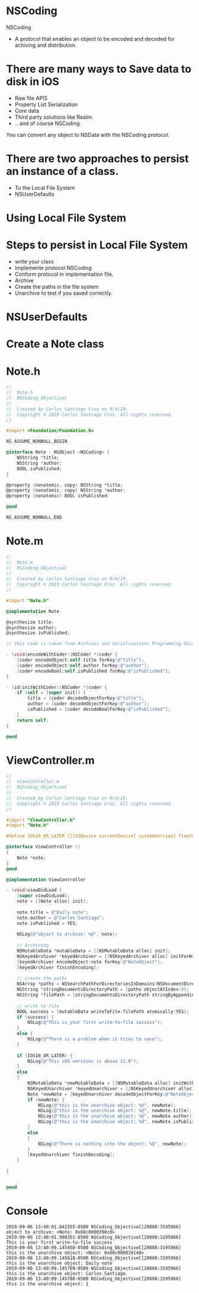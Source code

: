 # NSCoding

NSCoding 

- A protocol that enables an object to be encoded and decoded for achiving and distribution.

# There are many ways to Save data to disk in iOS

- Raw file APIS
- Property List Serialization
- Core data
- Third party solutions like Realm.
- .. and of course NSCoding.

You can convert any object to NSData with the NSCoding protocol.

# There are two approaches to persist an instance of a class.

- To the Local File System
- NSUserDefaults

# Using Local File System

# Steps to persist in Local File System

- write your class
- Implemente protocol NSCoding
- Conform protocol in implementation file.
- Archive
- Create the paths in the file system
- Unarchive to test if you saved correctly.

# NSUserDefaults

# Create a Note class

# Note.h

``` objective-c
//
//  Note.h
//  NSCoding_ObjectiveC
//
//  Created by Carlos Santiago Cruz on 9/4/19.
//  Copyright © 2019 Carlos Santiago Cruz. All rights reserved.
//

#import <Foundation/Foundation.h>

NS_ASSUME_NONNULL_BEGIN

@interface Note : NSObject <NSCoding> {
    NSString *title;
    NSString *author;
    BOOL isPublished;
}

@property (nonatomic, copy) NSString *title;
@property (nonatomic, copy) NSString *author;
@property (nonatomic) BOOL isPublished;

@end

NS_ASSUME_NONNULL_END
```

# Note.m

``` objective-c
//
//  Note.m
//  NSCoding_ObjectiveC
//
//  Created by Carlos Santiago Cruz on 9/4/19.
//  Copyright © 2019 Carlos Santiago Cruz. All rights reserved.
//

#import "Note.h"

@implementation Note

@synthesize title;
@synthesize author;
@synthesize isPublished;

// this code is taken from Archives and Serializations Programming Guide, it works !

- (void)encodeWithCoder:(NSCoder *)coder {
    [coder encodeObject:self.title forKey:@"title"];
    [coder encodeObject:self.author forKey:@"author"];
    [coder encodeBool:self.isPublished forKey:@"isPublished"];
}

- (id)initWithCoder:(NSCoder *)coder {
    if (self = [super init]) {
        title = [coder decodeObjectForKey:@"title"];
        author = [coder decodeObjectForKey:@"author"];
        isPublished = [coder decodeBoolForKey:@"isPublished"];
    }
    return self;
}

@end
```


# ViewController.m

``` objective-c
//
//  ViewController.m
//  NSCoding_ObjectiveC
//
//  Created by Carlos Santiago Cruz on 9/4/19.
//  Copyright © 2019 Carlos Santiago Cruz. All rights reserved.
//

#import "ViewController.h"
#import "Note.h"

#define IOS10_OR_LATER [[[UIDevice currentDevice] systemVersion] floatValue] >= 12.0

@interface ViewController ()
{
    Note *note;
}
@end

@implementation ViewController

- (void)viewDidLoad {
    [super viewDidLoad];
    note = [[Note alloc] init];
    
    note.title = @"Daily note";
    note.author = @"Carlos Santiago";
    note.isPublished = YES;
    
    NSLog(@"object to archive: %@", note);
    
    // Archiving
    NSMutableData *mutableData = [[NSMutableData alloc] init];
    NSKeyedArchiver *keyedArchiver = [[NSKeyedArchiver alloc] initForWritingWithMutableData:mutableData];
    [keyedArchiver encodeObject:note forKey:@"NoteObject"];
    [keyedArchiver finishEncoding];
    
    // create the paths
    NSArray *paths = NSSearchPathForDirectoriesInDomains(NSDocumentDirectory, NSUserDomainMask, YES);
    NSString *stringDocumentsDirectoryPath = [paths objectAtIndex:0];
    NSString *filePath = [stringDocumentsDirectoryPath stringByAppendingPathComponent:@"notes.plist"];
    
    // write to file
    BOOL success = [mutableData writeToFile:filePath atomically:YES];
    if (success) {
        NSLog(@"This is your first write-to-file success");
    }
    else {
        NSLog(@"There is a problem when it tries to save");
    }
    
    if (IOS10_OR_LATER) {
        NSLog(@"This iOS versions is above 12.0");
    }
    else
    {
        NSMutableData *newMutableData = [[NSMutableData alloc] initWithContentsOfFile:filePath];
        NSKeyedUnarchiver *keyedUnarchiver = [[NSKeyedUnarchiver alloc] initForReadingWithData:newMutableData];
        Note *newNote = [keyedUnarchiver decodeObjectForKey:@"NoteObject"];
        if (newNote) {
            NSLog(@"this is the unarchive object: %@", newNote);
            NSLog(@"this is the unarchive object: %@", newNote.title);
            NSLog(@"this is the unarchive object: %@", newNote.author);
            NSLog(@"this is the unarchive object: %d", newNote.isPublished);
        }
        else
        {
            NSLog(@"There is nothing into the object: %@", newNote);
        }
        [keyedUnarchiver finishDecoding];
    }
    
}


@end
```

# Console

``` console
2019-09-06 13:40:01.842355-0500 NSCoding_ObjectiveC[20808:3195966] object to archive: <Note: 0x60c0000398c0>
2019-09-06 13:40:01.908351-0500 NSCoding_ObjectiveC[20808:3195966] This is your first write-to-file success
2019-09-06 13:40:09.145450-0500 NSCoding_ObjectiveC[20808:3195966] this is the unarchive object: <Note: 0x60c000039140>
2019-09-06 13:40:09.145618-0500 NSCoding_ObjectiveC[20808:3195966] this is the unarchive object: Daily note
2019-09-06 13:40:09.145709-0500 NSCoding_ObjectiveC[20808:3195966] this is the unarchive object: Carlos Santiago
2019-09-06 13:40:09.145788-0500 NSCoding_ObjectiveC[20808:3195966] this is the unarchive object: 1
```
